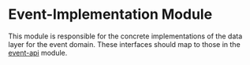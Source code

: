 # Event-Implementation Module

This module is responsible for the concrete implementations of the data layer for the event domain. These interfaces should map to those in the [event-api](../event-api) module.